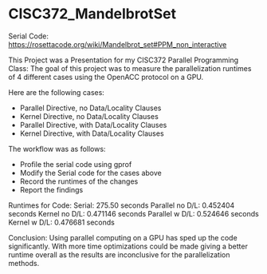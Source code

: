 # CISC372_MandelbrotSet

Serial Code: https://rosettacode.org/wiki/Mandelbrot_set#PPM_non_interactive

This Project was a Presentation for my CISC372 Parallel Programming Class:
The goal of this project was to measure the parallelization runtimes of 4 different cases using the OpenACC protocol on a GPU.

Here are the following cases:
- Parallel Directive, no Data/Locality Clauses
- Kernel Directive, no Data/Locality Clauses
- Parallel Directive, with Data/Locality Clauses
- Kernel Directive, with Data/Locality Clauses

The workflow was as follows:
- Profile the serial code using gprof
- Modify the Serial code for the cases above
- Record the runtimes of the changes
- Report the findings

Runtimes for Code:
Serial: 275.50 seconds
Parallel no D/L: 0.452404 seconds
Kernel no D/L: 0.471146 seconds
Parallel w D/L: 0.524646 seconds
Kernel w D/L: 0.476681 seconds

Conclusion:
Using parallel computing on a GPU has sped up the code significantly. With more time optimizations could be made giving a better runtime overall as the results are inconclusive for the parallelization methods.

